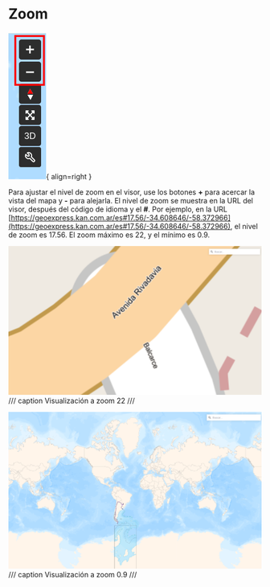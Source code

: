 # Zoom

![](../images/zoom1.png){ align=right }

Para ajustar el nivel de zoom en el visor, use los botones **+** para acercar la vista del mapa y **-** para alejarla. El nivel de zoom se muestra en la URL del visor, después del código de idioma y el **#**. Por ejemplo, en la URL [https://geoexpress.kan.com.ar/es#17.56/-34.608646/-58.372966](https://geoexpress.kan.com.ar/es#17.56/-34.608646/-58.372966), el nivel de zoom es 17.56. El zoom máximo es 22, y el mínimo es 0.9.


![](../images/zoom2.png)
/// caption
Visualización a zoom 22
///

![](../images/zoom3.png)
/// caption
Visualización a zoom 0.9
///

